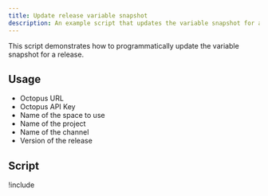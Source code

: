 ```yaml
---
title: Update release variable snapshot
description: An example script that updates the variable snapshot for a release.
---
```


This script demonstrates how to programmatically update the variable snapshot for a release.

## Usage
- Octopus URL
- Octopus API Key
- Name of the space to use
- Name of the project
- Name of the channel
- Version of the release

## Script

!include <update-release-variable-snapshot-scripts>
